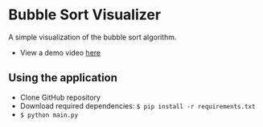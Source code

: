 # Bubble Sort Visualizer
A simple visualization of the bubble sort algorithm.
* View a demo video [here](https://www.youtube.com/watch?v=QHrZ3CiIOW0)


## Using the application
* Clone GitHub repository
* Download required dependencies: ```$ pip install -r requirements.txt```
* ```$ python main.py```
